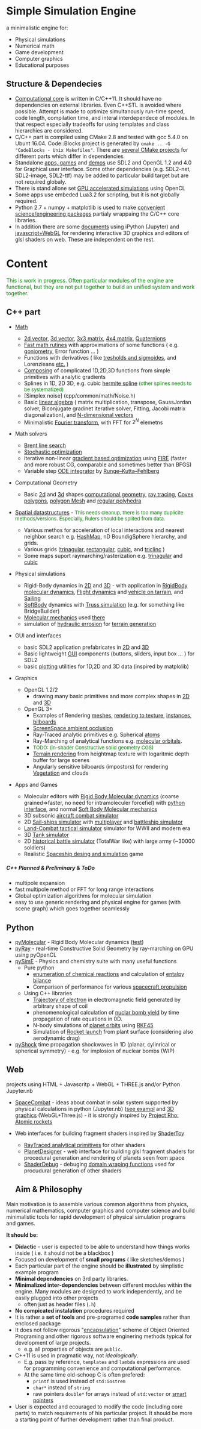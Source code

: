 # Simple Simulation Engine
a minimalistic engine for: 
- Physical simulations 
- Numerical math 
- Game development 
- Computer graphics
- Educational purposes

## Structure & Dependecies 
* [Computational core](cpp/common) is written in C/C++11. It should have no dependencies on external libraries. Even C++STL is avoided where possible. Attempt is made to optimize simultanously run-time speed, code length, compilation time, and interal interdependece of modules. In that respect especially tradeoffs for using templates and class hierarchies are considered.
* C/C++ part is compiled using CMake 2.8 and tested with gcc 5.4.0 on Ubunt 16.04. Code::Blocks project is generated by `cmake .. -G "CodeBlocks - Unix Makefiles"`. There are [several CMake projects](cpp/Builds) for different parts which differ in dependencies
* Standalone [apps, games](cpp/apps) and [demos](cpp/sketches_SDL) use SDL2 and OpenGL 1.2 and 4.0 for Graphical user interface. Some other dependencies (e.g. SDL2-net, SDL2-image, SDL2-ttf) may be added to particular build target but are not required globaly.
* There is stand allone set [GPU accelerated simulations](cpp/sketches_OCL) using OpenCL
* Some apps use embeded Lua3.2 for scripting, but it is not globally required.
* Python 2.7 + numpy + matplotlib is used to make [convenient science/engineering packeges](python) partialy wrappaing the C/C++ core libraries. 
* In addition there are some [documents](projects) using iPython (Jupyter) and [javascript+WebGL](js) for rendering interactive 3D graphics and editors of glsl shaders on web. These are independent on the rest.

# Content
<font color="green"> This is work in progress. Often particular modules of the engine are functional, but they are not put together to build an unified system and work together. </font>

## C++ part
- [Math](cpp/common/math)
  - [2d vector](cpp/common/math/Vec2.h), [3d vector](cpp/common/math/Vec3.h), [3x3 matrix](cpp/common/math/Mat3.h), [4x4 matrix](cpp/common/math/Mat4.h), [Quaternions](cpp/common/math/Mat3.h)
  - [Fast math rutines](cpp/common/math/fastmath.h) with approximations of some functions ( e.g. [goniometry](cpp/common/math/gonioApprox.h), Error function ... )
  - Functions with derivatives ( like [tresholds and sigmoides](cpp/common/math/fastmath.h), and Lorenzieans [etc.](cpp/common/math/functions.h) )
  - [Composing](cpp/common/math/warpFunction2D.h) of complicated 1D,2D,3D functions from simple primitives with analytic gradients 
  - Splines in 1D, 2D 3D, e.g. cubic [hermite spline](cpp/common/math/spline_hermite.h) <font color="green" size=2> (other splines needs to be systematized) </font>
  - [Simplex noise] (cpp/common/math/Noise.h)
  - Basic [linear algebra](cpp/common/math/Lingebra.h) ( matrix multiplication, transpose, GaussJordan solver, Biconjugate gradinet iterative solver, Fitting, Jacobi matrix diagonalization), and [N-dimensional vectors](cpp/common/math/VecN.h) 
  - Minimalistic [Fourier transform](cpp/common/math), with FFT for $2^N$ elemetns
- Math solvers
  - [Brent line search](cpp/common/optimization/lineSearch.h)
  - [Stochastic optimization](cpp/common/optimization/optimizer_random.h)  
  - iterative non-linear [gradient based optimization](cpp/common/math/DynamicOpt.cpp) using [FIRE](http://users.jyu.fi/~pekkosk/resources/pdf/FIRE.pdf) (faster and more robust CG, comparable and sometimes better than BFGS) 
  - Variable step [ODE integrator](cpp/common/dynamics/ODEintegrator.h) by [Runge–Kutta–Fehlberg](https://en.wikipedia.org/wiki/Runge%E2%80%93Kutta%E2%80%93Fehlberg_method)
- Computational Geometry  
  - Basic [2d](cpp/common/math/geom2D.h) and [3d](cpp/common/math/geom3D.h) shapes [computational geometry](), [ray tracing](cpp/common/math/raytrace.h), [Covex polygons](cpp/common/math/Convex2d.h), [polygon Mesh](cpp/common/math/Mesh.h) and [regular polyhedra](cpp/common/math/Solids.h)
- [Spatial datastructures](cpp/common/maps) - <font color="green" size=2> This needs cleanup, there is too many duplicite methods/versions. Especially, Rulers should be splited from data. </font>
  - Various methos for acceleration of local interactions and nearest neighbor search e.g. [HashMap](cpp/common/dataStructures/HashMat.h), nD BoundigSphere hierarchy, and grids.
  - Various grids ([trinagular](cpp/common/dataStructures/SimplexGrid.h), [rectangular](cpp/common/dataStructures/Ruler2DFast.h), [cubic](cpp/common/maps/CubicRuler.h), and [triclinc](cpp/common/dataStructures/Grid.h) )
  - Some maps suport raymarching/rasterization e.g. [trinagular](cpp/common/dataStructures/SimplexGrid.h) and [cubic](cpp/common/maps/CubicRuler.h)
- Physical simulations
  - Rigid-Body dynamics in [2D](cpp/common/dynamics/Body2D.h) and [3D](cpp/common/dynamics/Body.h) - with application in [RigidBody molecular dynamics](cpp/common/dynamics/MolecularWorld.h), [Flight dynamics](cpp/common/dynamics/AeroCraft.h) and [vehicle on tarrain](/cpp/apps/Tanks), and [Sailing](cpp/apps/SailWar)
  - [SoftBody](cpp/common/dynamics/SoftBody.h) dynamics with [Truss simulation](cpp/apps/BlockHouseTactics) (e.g. for something like BridgeBuilder)
  - [Molecular mechanics](cpp/common/dynamics/MMFF.h) used [there](cpp/apps/MolecularEditor2)
  - simulation of [hydraulic errosion](cpp/common/maps/TerrainHydraulics.h) for [terrain generation](cpp/sketches_SDL/2D/test_TerrainHydraulics.cpp)
- GUI and interfaces
  - basic SDL2 application prefabricates in [2D](cpp/common_SDL/SDL2OGL/AppSDL2OGL.h) and [3D](cpp/common_SDL/SDL2OGL/AppSDL2OGL_3D.cpp)
  - Basic lightweight [GUI](cpp/common_SDL/SDL2OGL/GUI.h) components (buttons, sliders, input box ... ) for SDL2
  - basic [plotting](cpp/common_SDL/SDL2OGL/Plot2D.h) utilities for 1D,2D and 3D data (inspired by matplolib)
- Graphics
  - OpenGL 1.2/2
    - drawing many basic primitives and more complex shapes in [2D](cpp/common_SDL/SDL2OGL/Draw2D.h) and [3D](cpp/common_SDL/SDL2OGL/Draw3D.h)
  - OpenGL 3+
    - Examples of Rendering [meshes](cpp/sketches_SDL/test_MeshOGL3.cpp), [rendering to texture](test_RenderToTexture.cpp), [instances](cpp/sketches_SDL/test_Instances.cpp), [bilboards](cpp/sketches_SDL/cpp/sketches_SDL/test_Sprites.cpp)
    - [ScreenSpace ambient occlusion](cpp/sketches_SDL/OGL3/test_SSAO.cpp)
    - Ray-Traced analytic primitives e.g. Spherical [atoms](cpp/sketches_SDL/test_Atoms.cpp)
    - Ray-Marching of analytical functions e.g. [molecular orbitals](cpp/sketches_SDL/test_OrbitalRayMarch.cpp).
    - <font color="green" size=2>TODO: (in-shader Constructive solid geometry CGS)</font>
    - [Terrain rendering](cpp/sketches_SDL/test_LandScape.cpp) from heightmap texture with logaritmic depth buffer for large scenes
    - Angularly sensitive bilboards (impostors) for rendering [Vegetation](cpp/sketches_SDL/test_Vegetation.cpp) and clouds

- Apps and Games
  - Molecular editors with [Rigid Body Molecular dynamics](cpp/apps/MolecularEditor) (coarse grained=>faster, no need for intramoleculer forcefiel) with [python interface](python/pyMolecular), and normal [Soft Body Molecular mechanics](cpp/apps/MolecularEditor2)
  - 3D subsonic [aircraft combat simulator](cpp/apps/AeroCombat)
  - 2D [Sail-ships simulator](cpp/apps/SailWar) with [multiplayer](cpp/apps/SailWar_Multi) and [battleship simulator]() 
  - [Land-Combat tactical simulator](cpp/apps/LandTactics) simulator for WWII and modern era 
  - 3D [Tank simulator](cpp/apps/Tanks) 
  - 2D [historical battle simulator](cpp/apps/FormationTactics) (TotalWar like) with large army (~30000 soldiers)
  - Realistic [Spaceship desing and simulation](cpp/apps/OrbitalWar) game 
  
##### C++ Planned & Preliminary & ToDo
  - multipole expansion
  - fast multipole method or FFT for long range interactions
  - Global optimization algorithms for molecular simulation
  - easy to use generic rendering and physical engine for games (with scene graph) which goes together seamlessly 

## Python
 * [pyMolecular](python/pyMolecular) - Rigid Body Molecular dynamics ([test](test_Molecular.py))
 * [pyRay](python/pyRay) - real-time Constructive Solid Geometry by ray-marching on GPU using pyOpenCL
 * [pySimE](python/pySimE) - Physics and chemistry suite with many useful functions
    * Pure python
      * [enumeration of chemical reactions](test_chem_fuels2table.py) and calculation of [entalpy bilance](test_chem_entalpy.py)
      * Comparison of performance for various [spacecraft propulsion](test_KosmoSuite_shipAccel.py)
    * Using C++ libraries
      * [Trajectory of electron](test_KosmoSuite_elmag.py) in electromagnetic field generated by arbitrary shape of coil 
      * phenomenological calculation of [nuclar bomb yield](test_KosmoSuite_FissionPulse.py) by time propagation of rate equations in 0D.
      * N-body simulations of [planet orbits](test_KosmoSuite_nbody.py) using [RKF45](https://en.wikipedia.org/wiki/Runge%E2%80%93Kutta%E2%80%93Fehlberg_method)
      * Simulation of [Rocket launch](test_KosmoSuite_SpaceLaunchODE.py) from plant surface (considering also aerodynamic drag)
  * [pyShock](python/pyShock) time propagation shockwaves in 1D (planar, cylinrical or spherical symmetry) - e.g. for implosion of nuclear bombs (WIP)

## Web
projects using HTML + Javascritp + WebGL + THREE.js and/or Python Jupyter.nb

* [SpaceCombat](projects/SpaceCombat/readme.md) - ideas about combat in solar system supported by physical calculations in python (Jupyter.nb) ([see exampl](https://nbviewer.jupyter.org/github/ProkopHapala/SimpleSimulationEngine/blob/master/projects/SpaceCombat/ch1_basics.ipynb) and [3D graphics](http://htmlpreview.github.io/?https://github.com/ProkopHapala/SimpleSimulationEngine/blob/master/projects/SpaceCombat/HTML/StickSpaceCraft.html) (WebGL+Three.js) - it is strongly inspired by [Project Rho: Atomic rockets ](http://www.projectrho.com/public_html/rocket/)

* Web interfaces for building fragment shaders inspired by [ShaderToy](https://www.shadertoy.com/)
  * [RayTraced analytical primitives](js/GLSL_solid_modeling/ListOfPrimitives.html) for other shaders 
  * [PlanetDesigner](js/PlanetDesigner) - web interface for building glsl fragment shaders for procedural generation and rendering of planets seen from space
  * [ShaderDebug](js/PlanetDesigner) - debuging [domain wraping functions](http://iquilezles.org/www/articles/warp/warp.htm) used for procudural generation of other shaders 

  ## Aim & Philosophy
Main motivation is to assemble various common algorithma from physics, numerical mathematics, computer graphics and computer science and build minimalistic tools for rapid development of physical simulation programs and games. 

**It should be:**
- **Didactic** - user is expected to be able to understand how things works inside ( i.e. it should not be a blackbox )
- Focused on development of **small programs** ( like sketches/demos ) 
- Each particular part of the engine should be **illustrated** by simplistic example program
- **Minimal dependencies** on 3rd party libraries.
- **Minimalized inter-dependencies** between different modules within the engine. Many modules are designed to work independently, and be easily plugged into other projects 
  * often just as header files (`.h`)
- **No compicated instalation** procedures required
- It is rather a **set of tools** and pre-programed **code samples** rather than enclosed package
- It does not follow rigorous "[encapsulation](https://en.wikipedia.org/wiki/Encapsulation_(computer_programming))" scheme of Object Oriented Programing and other rigorous software enginering methods typical for development of large projects. 
  - e.g. all properties of objects are `public`.
- C++11 is used in pragmatic way, not *ideologically*. 
  - E.g. pass by reference, `templates` and `lambda` expressions are used for programming convenience and computational performance. 
  - At the same time old-schoop C is often prefered: 
    - `printf` is used instead of `std:iostrem` 
    - `char*` instead of `string` 
    - raw pointers `double*` for arrays instead of `std:vector` or [smart pointers](https://msdn.microsoft.com/en-us/library/hh279674.aspx)  
- User is expected and ecouraged to modify the code (including core parts) to match requirements of his particular project. It should be more a starting point of further development rather than final product.